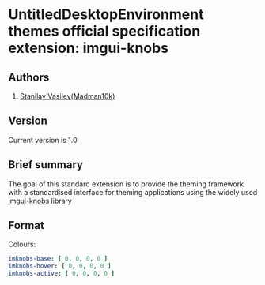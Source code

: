 # UntitledDesktopEnvironment themes official specification extension: imgui-knobs
## Authors
1. [Stanilav Vasilev(Madman10k)](https://github.com/Madman10K)

## Version
Current version is 1.0

## Brief summary
The goal of this standard extension is to provide the theming framework with a standardised interface for theming applications using the widely used
[imgui-knobs](https://github.com/altschuler/imgui-knobs) library

## Format
Colours:
```yaml
imknobs-base: [ 0, 0, 0, 0 ]
imknobs-hover: [ 0, 0, 0, 0 ]
imknobs-active: [ 0, 0, 0, 0 ]
```
